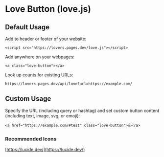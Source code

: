 # Love Button (love.js)

## Default Usage

Add to header or footer of your website:

`<script src="https://lovers.pages.dev/love.js"></script>`

Add anywhere on your webpages:

`<a class="love-button"></a>`

Look up counts for existing URLs:

`https://lovers.pages.dev/api/love?url=https://example.com/`

## Custom Usage

Specify the URL (including query or hashtag) and set custom button content (including text, image, svg, or emoji):

`<a href="https://example.com/#test" class="love-button">👍</a>`

### Recommended Icons

[https://lucide.dev/](https://lucide.dev/)